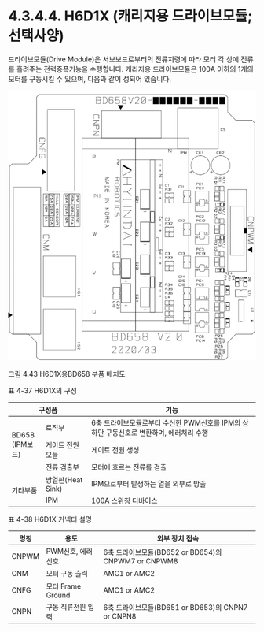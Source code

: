 ﻿# 4.3.4.4. H6D1X (캐리지용 드라이브모듈; 선택사양)

드라이브모듈(Drive Module)은 서보보드로부터의 전류지령에 따라 모터 각 상에 전류를 흘려주는 전력증폭기능을 수행합니다. 캐리지용 드라이브모듈은 100A 이하의 1개의 모터를 구동시킬 수 있으며, 다음과 같이  성되어 있습니다.

![프레임없음|924x924픽셀](../../../_assets/그림_4.43_H6D1X용BD658_부품_배치도.png  )

그림 4.43 H6D1X용BD658 부품 배치도

표 4-37 H6D1X의 구성

<table>
<thead>
  <tr>
    <th colspan="2">구성품</th>
    <th>기능</th>
  </tr>
</thead>
<tbody>
  <tr>
    <td rowspan="3">BD658<br>(IPM보드)</td>
    <td>로직부</td>
    <td>6축 드라이브모듈로부터 수신한 PWM신호를 IPM의 상하단 구동신호로 변환하며, 에러처리 수행</td>
  </tr>
  <tr>
    <td>게이트 전원 모듈</td>
    <td>게이트 전원 생성</td>
  </tr>
  <tr>
    <td>전류 검출부</td>
    <td>모터에 흐르는 전류를 검출</td>
  </tr>
  <tr>
    <td rowspan="2">기타부품</td>
    <td>방열판(Heat Sink)</td>
    <td>IPM으로부터 발생하는 열을 외부로 방출</td>
  </tr>
  <tr>
    <td>IPM</td>
    <td>100A 스위칭 디바이스</td>
  </tr>
</tbody>
</table>

표 4-38 H6D1X 커넥터 설명

<table>
<thead>
  <tr>
    <th>명칭</th>
    <th>용도</th>
    <th>외부 장치 접속</th>
  </tr>
</thead>
<tbody>
  <tr>
    <td>CNPWM</td>
    <td>PWM신호, 에러신호</td>
    <td>6축 드라이브모듈(BD652 or BD654)의 CNPWM7 or CNPWM8</td>
  </tr>
  <tr>
    <td>CNM</td>
    <td>모터 구동 출력</td>
    <td>AMC1 or AMC2</td>
  </tr>
  <tr>
    <td>CNFG</td>
    <td>모터 Frame Ground</td>
    <td>AMC1 or AMC2</td>
  </tr>
  <tr>
    <td>CNPN</td>
    <td>구동 직류전원 입력</td>
    <td>6축 드라이브모듈(BD651 or BD653)의 CNPN7 or CNPN8</td>
  </tr>
</tbody>
</table>
